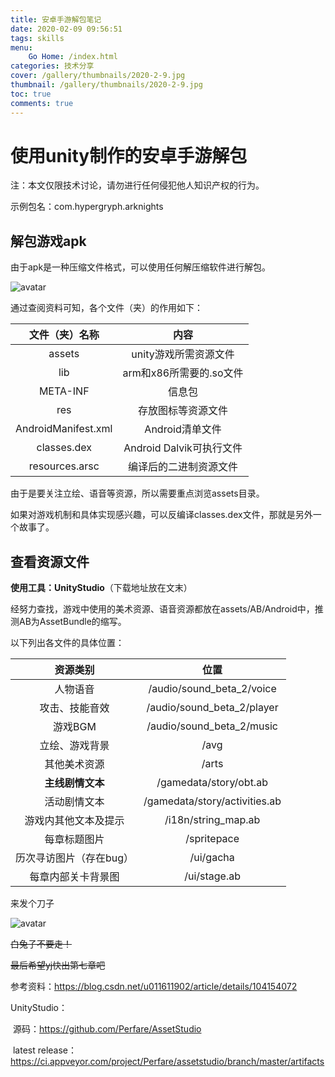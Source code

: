 ```yaml
---
title: 安卓手游解包笔记
date: 2020-02-09 09:56:51
tags: skills
menu:
	Go Home: /index.html
categories: 技术分享
cover: /gallery/thumbnails/2020-2-9.jpg
thumbnail: /gallery/thumbnails/2020-2-9.jpg
toc: true
comments: true
---
```


# 使用unity制作的安卓手游解包

注：本文仅限技术讨论，请勿进行任何侵犯他人知识产权的行为。

<!--more-->

示例包名：com.hypergryph.arknights

## 解包游戏apk

由于apk是一种压缩文件格式，可以使用任何解压缩软件进行解包。

![avatar](/gallery/pictures/2020-2-9/1.png)

通过查阅资料可知，各个文件（夹）的作用如下：

|   文件（夹）名称    |           内容           |
| :-----------------: | :----------------------: |
|       assets        |  unity游戏所需资源文件   |
|         lib         | arm和x86所需要的.so文件  |
|      META-INF       |          信息包          |
|         res         |    存放图标等资源文件    |
| AndroidManifest.xml |     Android清单文件      |
|     classes.dex     | Android Dalvik可执行文件 |
|   resources.arsc    |  编译后的二进制资源文件  |

由于是要关注立绘、语音等资源，所以需要重点浏览assets目录。

如果对游戏机制和具体实现感兴趣，可以反编译classes.dex文件，那就是另外一个故事了。

## 查看资源文件

**使用工具：UnityStudio**（下载地址放在文末）

经努力查找，游戏中使用的美术资源、语音资源都放在assets/AB/Android中，推测AB为AssetBundle的缩写。

以下列出各文件的具体位置：



|        资源类别         |             位置              |
| :---------------------: | :---------------------------: |
|        人物语音         |   /audio/sound_beta_2/voice   |
|     攻击、技能音效      |  /audio/sound_beta_2/player   |
|         游戏BGM         |   /audio/sound_beta_2/music   |
|     立绘、游戏背景      |             /avg              |
|      其他美术资源       |             /arts             |
|    **主线剧情文本**     |    /gamedata/story/obt.ab     |
|      活动剧情文本       | /gamedata/story/activities.ab |
|  游戏内其他文本及提示   |      /i18n/string_map.ab      |
|      每章标题图片       |          /spritepace          |
| 历次寻访图片（存在bug） |           /ui/gacha           |
|   每章内部关卡背景图    |         /ui/stage.ab          |

来发个刀子

![avatar](/gallery/pictures/2020-2-9/2.png)

~~白兔子不要走！~~

~~最后希望yj快出第七章吧~~

参考资料：https://blog.csdn.net/u011611902/article/details/104154072

UnityStudio：

​	源码：https://github.com/Perfare/AssetStudio

​	latest release：https://ci.appveyor.com/project/Perfare/assetstudio/branch/master/artifacts
